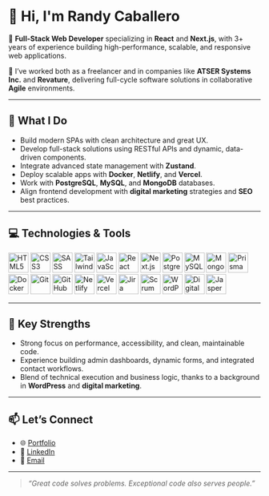 # 👋 Hi, I'm Randy Caballero

🎯 **Full-Stack Web Developer** specializing in **React** and **Next.js**, with 3+ years of experience building high-performance, scalable, and responsive web applications.

💼 I’ve worked both as a freelancer and in companies like **ATSER Systems Inc.** and **Revature**, delivering full-cycle software solutions in collaborative **Agile** environments.

---

## 🚀 What I Do

- Build modern SPAs with clean architecture and great UX.
- Develop full-stack solutions using RESTful APIs and dynamic, data-driven components.
- Integrate advanced state management with **Zustand**.
- Deploy scalable apps with **Docker**, **Netlify**, and **Vercel**.
- Work with **PostgreSQL**, **MySQL**, and **MongoDB** databases.
- Align frontend development with **digital marketing** strategies and **SEO** best practices.

---

## 💻 Technologies & Tools

<p align="left">
  <!-- Frontend -->
  <img src="https://cdn.jsdelivr.net/gh/devicons/devicon@latest/icons/html5/html5-original.svg" alt="HTML5" width="40" height="40"/>
  <img src="https://cdn.jsdelivr.net/gh/devicons/devicon@latest/icons/css3/css3-original.svg" alt="CSS3" width="40" height="40"/>
  <img src="https://cdn.jsdelivr.net/gh/devicons/devicon@latest/icons/sass/sass-original.svg" alt="SASS" width="40" height="40"/>
  <img src="https://cdn.jsdelivr.net/gh/devicons/devicon@latest/icons/tailwindcss/tailwindcss-original.svg" alt="Tailwind CSS" width="40" height="40"/>
  <img src="https://cdn.jsdelivr.net/gh/devicons/devicon@latest/icons/javascript/javascript-original.svg" alt="JavaScript" width="40" height="40"/>
  <img src="https://cdn.jsdelivr.net/gh/devicons/devicon@latest/icons/react/react-original.svg" alt="React" width="40" height="40"/>
  <img src="https://cdn.jsdelivr.net/gh/devicons/devicon@latest/icons/nextjs/nextjs-original.svg" alt="Next.js" width="40" height="40"/>

  <!-- Backend & DB -->
  <img src="https://cdn.jsdelivr.net/gh/devicons/devicon@latest/icons/postgresql/postgresql-original.svg" alt="PostgreSQL" width="40" height="40"/>
  <img src="https://cdn.jsdelivr.net/gh/devicons/devicon@latest/icons/mysql/mysql-original.svg" alt="MySQL" width="40" height="40"/>
  <img src="https://cdn.jsdelivr.net/gh/devicons/devicon@latest/icons/mongodb/mongodb-original.svg" alt="MongoDB" width="40" height="40"/>
  <img src="https://cdn.jsdelivr.net/gh/devicons/devicon@latest/icons/prisma/prisma-original.svg" alt="Prisma ORM" width="40" height="40"/>

  <!-- DevOps & Tools -->
  <img src="https://cdn.jsdelivr.net/gh/devicons/devicon@latest/icons/docker/docker-original.svg" alt="Docker" width="40" height="40"/>
  <img src="https://cdn.jsdelivr.net/gh/devicons/devicon@latest/icons/git/git-original.svg" alt="Git" width="40" height="40"/>
  <img src="https://www.svgrepo.com/show/512317/github-142.svg" alt="GitHub" width="40" height="40"/>
  <img src="https://cdn.jsdelivr.net/gh/devicons/devicon@latest/icons/netlify/netlify-original.svg" alt="Netlify" width="40" height="40"/>
  <img src="https://cdn.jsdelivr.net/gh/devicons/devicon@latest/icons/vercel/vercel-original.svg" alt="Vercel" width="40" height="40"/>

  <!-- Project Management -->
  <img src="https://cdn.jsdelivr.net/gh/devicons/devicon@latest/icons/jira/jira-original.svg" alt="Jira" width="40" height="40"/>
  <img src="https://img.shields.io/badge/Scrum-0052CC?style=flat&logo=scrum&logoColor=white" alt="Scrum" height="40"/>

  <!-- CMS & Marketing -->
  <img src="https://cdn.jsdelivr.net/gh/devicons/devicon@latest/icons/wordpress/wordpress-original.svg" alt="WordPress" width="40" height="40"/>
  <img src="https://img.shields.io/badge/Digital%20Marketing-FF5722?style=flat&logo=googleanalytics&logoColor=white" alt="Digital Marketing" height="40"/>

  <!-- Reporting -->
  <img src="https://img.shields.io/badge/Jasper%20Reports-2F2F2F?style=flat&logo=apache&logoColor=white" alt="Jasper Reports" height="40"/>
</p>

---

## 📌 Key Strengths

- Strong focus on performance, accessibility, and clean, maintainable code.
- Experience building admin dashboards, dynamic forms, and integrated contact workflows.
- Blend of technical execution and business logic, thanks to a background in **WordPress** and **digital marketing**.

---

## 📫 Let’s Connect

- 🌐 [Portfolio](https://rcweb.dev)
- 💼 [LinkedIn](https://www.linkedin.com/in/caballerorandy)
- 📧 [Email](mailto:caballerorandy7@gmail.com)

---

> *“Great code solves problems. Exceptional code also serves people.”*
